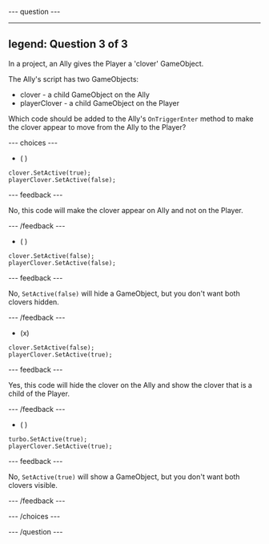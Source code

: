 
--- question ---

---
legend: Question 3 of 3
---

In a project, an Ally gives the Player a 'clover' GameObject. 

The Ally's script has two GameObjects:
+ clover - a child GameObject on the Ally
+ playerClover - a child GameObject on the Player

Which code should be added to the Ally's `OnTriggerEnter` method to make the clover appear to move from the Ally to the Player?

--- choices ---

- ( ) 

```
clover.SetActive(true);
playerClover.SetActive(false);
```

  --- feedback ---

  No, this code will make the clover appear on Ally and not on the Player. 

  --- /feedback ---

- ( ) 

```
clover.SetActive(false);
playerClover.SetActive(false);
```

  --- feedback ---

  No, `SetActive(false)` will hide a GameObject, but you don't want both clovers hidden.

  --- /feedback ---

- (x) 

```
clover.SetActive(false);
playerClover.SetActive(true);
```

  --- feedback ---

  Yes, this code will hide the clover on the Ally and show the clover that is a child of the Player. 

  --- /feedback ---

- ( ) 

```
turbo.SetActive(true);
playerClover.SetActive(true);
```

  --- feedback ---

  No, `SetActive(true)` will show a GameObject, but you don't want both clovers visible.

  --- /feedback ---

--- /choices ---

--- /question ---
